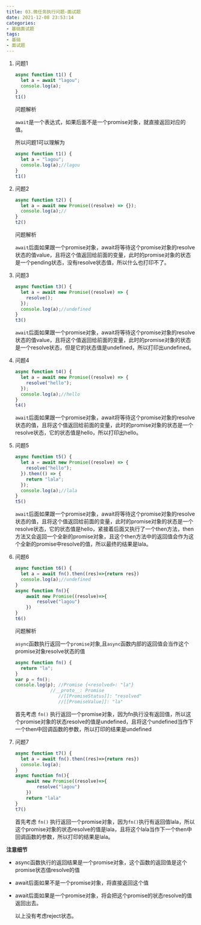 ```yaml
---
title: 03.微任务执行问题-面试题
date: 2021-12-08 23:53:14
categories: 
- 基础面试题
tags:
- 基础
- 面试题
---
```

1. 问题1

   ```js
   async function t1() {
     let a = await "lagou";
     console.log(a);
   }
   t1()
   ```

   问题解析

   `await`是一个表达式，如果后面不是一个promise对象，就直接返回对应的值。

   所以问题1可以理解为
   
   ```js
   async function t1() {
     let a = "lagou";
     console.log(a);//lagou
   }
   t1()
   ```
   
2. 问题2

   ```js
   async function t2() {
     let a = await new Promise((resolve) => {});
     console.log(a);//
   }
   t2()
   ```

   问题解析

   `await`后面如果跟一个promise对象，await将等待这个promise对象的resolve状态的值value，且将这个值返回给前面的变量，此时的promise对象的状态是一个pending状态，没有resolve状态值，所以什么也打印不了。

3. 问题3

   ```js
   async function t3() {
     let a = await new Promise((resolve) => {
       resolve();
     });
     console.log(a);//undefined
   }
   t3()
   ```

   `await`后面如果跟一个promise对象，await将等待这个promise对象的resolve状态的值value，且将这个值返回给前面的变量，此时的promise对象的状态是一个resolve状态，但是它的状态值是undefined，所以打印出undefined。

4. 问题4

   ```js
   async function t4() {
     let a = await new Promise((resolve) => {
       resolve("hello");
     });
     console.log(a);//hello
   }
   t4()
   ```

   `await`后面如果跟一个promise对象，await将等待这个promise对象的resolve状态的值，且将这个值返回给前面的变量，此时的promise对象的状态是一个resolve状态，它的状态值是hello，所以打印出hello。

5. 问题5

   ```js
   async function t5() {
     let a = await new Promise((resolve) => {
       resolve("hello");
     }).then(() => {
       return "lala";
     });
     console.log(a);//lala
   }
   t5()
   ```

   `await`后面如果跟一个promise对象，await将等待这个promise对象的resolve状态的值，且将这个值返回给前面的变量，此时的promise对象的状态是一个resolve状态，它的状态值是hello，紧接着后面又执行了一个then方法，then方法又会返回一个全新的promise对象，且这个then方法中的返回值会作为这个全新的promise中resolve的值，所以最终的结果是lala。

6. 问题6

   ```js
   async function t6() {
     let a = await fn().then((res)=>{return res})
     console.log(a);//undefined
   }
   async function fn(){
       await new Promise((resolve)=>{
           resolve("lagou")
       })
   }
   t6()
   ```

   问题解析

   `async`函数执行返回一个`promise`对象,且`async`函数内部的返回值会当作这个promise对象resolve状态的值

   ```js
   async function fn() {
     return "la";
   }
   var p = fn();
   console.log(p); //Promise {<resolved>: "la"}
   				//__proto__: Promise
                   //[[PromiseStatus]]: "resolved"
                   //[[PromiseValue]]: "la"
   ```

   

   首先考虑 `fn()` 执行返回一个promise对象，因为fn执行没有返回值，所以这个promise对象的状态resolve的值是undefined，且将这个undefined当作下一个then中回调函数的参数，所以打印的结果是undefined

7. 问题7

   ```js
   async function t7() {
     let a = await fn().then((res)=>{return res})
     console.log(a);
   }
   async function fn(){
       await new Promise((resolve)=>{
           resolve("lagou")
       })
       return "lala"
   }
   t7()
   
   ```

   首先考虑 `fn()` 执行返回一个promise对象，因为`fn()`执行有返回值lala，所以这个promise对象的状态resolve的值是lala，且将这个lala当作下一个then中回调函数的参数，所以打印的结果是lala。

**注意细节**

- async函数执行的返回结果是一个promise对象，这个函数的返回值是这个promise状态值resolve的值

- await后面如果不是一个promise对象，将直接返回这个值

- await后面如果是一个promise对象，将会把这个promise的状态resolve的值返回出去。

  以上没有考虑reject状态。
